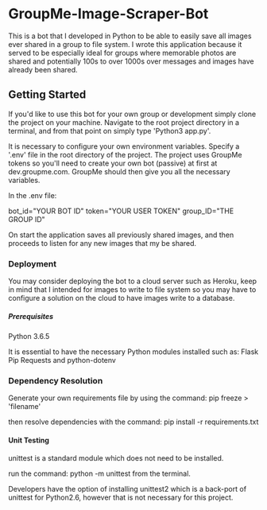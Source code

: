 # GroupMe-Image-Scraper-Bot

This is a bot that I developed in Python to be able to easily save all images ever shared in a group to file system. I wrote this application because it served to be especially ideal for groups where memorable photos are shared and potentially 100s to over 1000s over messages and images have already been shared.

## Getting Started

If you'd like to use this bot for your own group or development simply clone the project on your machine. Navigate to the root project directory in a terminal, and from that point on simply type 'Python3 app.py'.

It is necessary to configure your own environment variables. Specify a '.env' file in the root directory of the project. The project uses GroupMe tokens so you'll need to create your own bot (passive) at first at dev.groupme.com. GroupMe should then give you all the necessary variables.

In the .env file:

bot_id="YOUR BOT ID"
token="YOUR USER TOKEN"
group_ID="THE GROUP ID"

On start the application saves all previously shared images, and then proceeds to listen for any new images that my be shared.

### Deployment

You may consider deploying the bot to a cloud server such as Heroku, keep in mind that I intended for images to write to file system so you may have to configure a solution on the cloud to have images write to a database.

##### Prerequisites

Python 3.6.5

It is essential to have the necessary Python modules installed such as:
Flask
Pip
Requests
and python-dotenv

### Dependency Resolution
Generate your own requirements file by using the command:
pip freeze > 'filename'

then resolve dependencies with the command:
pip install -r requirements.txt

#### Unit Testing
unittest is a standard module which does not need to be installed.

run the command: python -m unittest from the terminal.

Developers have the option of installing unittest2 which is a back-port of unittest for Python2.6,
however that is not necessary for this project.
